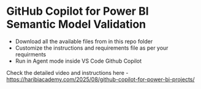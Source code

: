 # GitHub Copilot for Power BI Semantic Model Validation

- Download all the available files from in this repo folder
- Customize the instructions and requirements file as per your requirments
- Run in Agent mode inside VS Code Github Copilot

Check the detailed video and instructions here - https://haribiacademy.com/2025/08/github-copilot-for-power-bi-projects/
